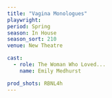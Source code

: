 ```yaml
---
title: "Vagina Monologues"
playwright:
period: Spring
season: In House
season_sort: 210
venue: New Theatre

cast:
  - role: The Woman Who Loved...
    name: Emily Medhurst

prod_shots: RBNL4h
---
```

